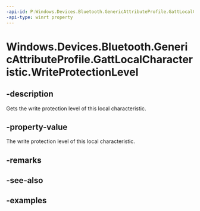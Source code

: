 ```yaml
---
-api-id: P:Windows.Devices.Bluetooth.GenericAttributeProfile.GattLocalCharacteristic.WriteProtectionLevel
-api-type: winrt property
---
```


<!-- Property syntax.
public GattProtectionLevel WriteProtectionLevel { get; }
-->

# Windows.Devices.Bluetooth.GenericAttributeProfile.GattLocalCharacteristic.WriteProtectionLevel

## -description
Gets the write protection level of this local characteristic.

## -property-value
The write protection level of this local characteristic.

## -remarks

## -see-also

## -examples


